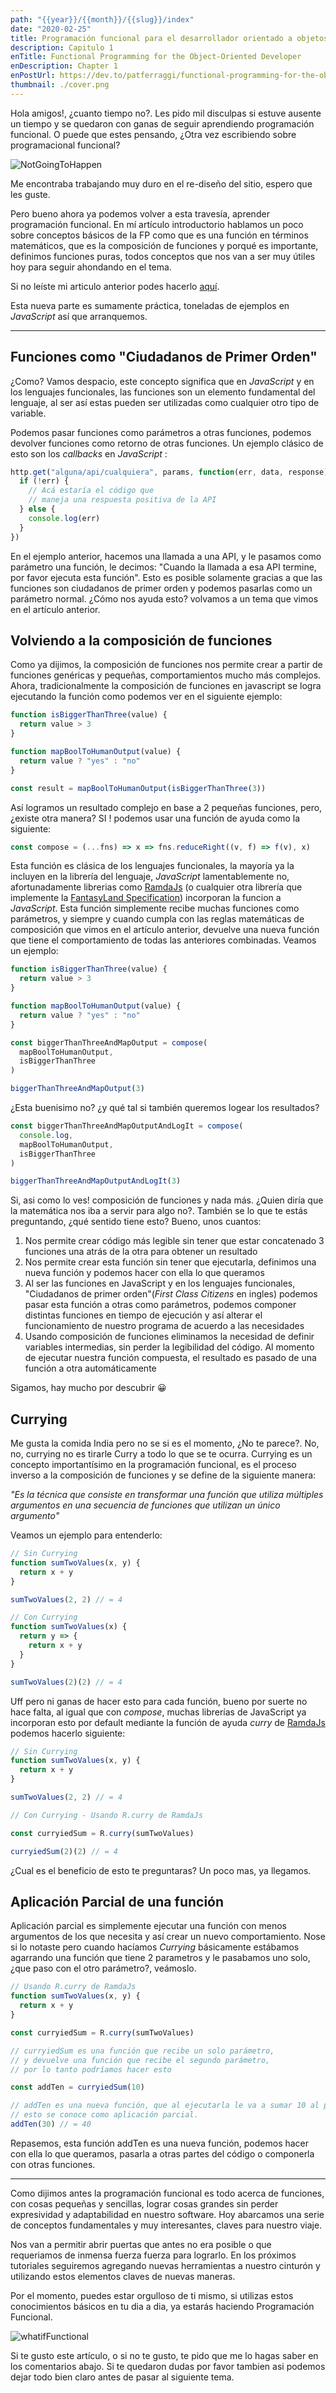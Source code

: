 ```yaml
---
path: "{{year}}/{{month}}/{{slug}}/index"
date: "2020-02-25"
title: Programación funcional para el desarrollador orientado a objetos
description: Capitulo 1
enTitle: Functional Programming for the Object-Oriented Developer
enDescription: Chapter 1
enPostUrl: https://dev.to/patferraggi/functional-programming-for-the-object-oriented-developer-g45
thumbnail: ./cover.png
---
```


Hola amigos!, ¿cuanto tiempo no?. Les pido mil disculpas si estuve ausente un tiempo y se quedaron con ganas de seguir aprendiendo programación funcional. O puede que estes pensando, ¿Otra vez escribiendo sobre programacional funcional?

![NotGoingToHappen](./not_going_to_happen.jpg)

Me encontraba trabajando muy duro en el re-diseño del sitio, espero que les guste.

Pero bueno ahora ya podemos volver a esta travesía, aprender programación funcional. En mí artículo introductorio hablamos un poco sobre conceptos básicos de la FP como que es una función en términos matemáticos,
que es la composición de funciones y porqué es importante, definimos funciones puras, todos conceptos que nos van a ser muy útiles hoy para seguir ahondando en el tema.

Si no leíste mi articulo anterior podes hacerlo [aquí](https://www.patferraggi.dev/blog/2020/jan/programacion-funcional-para-oop/).

Esta nueva parte es sumamente práctica, toneladas de ejemplos en _JavaScript_ así que arranquemos.

---

## Funciones como "Ciudadanos de Primer Orden"

¿Como? Vamos despacio, este concepto significa que en _JavaScript_ y en los lenguajes funcionales, las funciones son un elemento fundamental del lenguaje, al ser así estas pueden ser utilizadas como cualquier otro tipo de variable.

Podemos pasar funciones como parámetros a otras funciones, podemos devolver funciones como retorno de otras funciones. Un ejemplo clásico de esto son los _callbacks_ en _JavaScript_ :

```javascript
http.get("alguna/api/cualquiera", params, function(err, data, response) {
  if (!err) {
    // Acá estaría el código que
    // maneja una respuesta positiva de la API
  } else {
    console.log(err)
  }
})
```

En el ejemplo anterior, hacemos una llamada a una API, y le pasamos como parámetro una función, le decimos: "Cuando la llamada a esa API termine, por favor ejecuta esta función". Esto es posible solamente gracias a que las funciones son ciudadanos de primer orden y podemos pasarlas como un parámetro normal. ¿Cómo nos ayuda esto? volvamos a un tema que vimos en el artículo anterior.

## Volviendo a la composición de funciones

Como ya dijimos, la composición de funciones nos permite crear a partir de funciones genéricas y pequeñas, comportamientos mucho más complejos.  
Ahora, tradicionalmente la composición de funciones en javascript se logra ejecutando la función como podemos ver en el siguiente ejemplo:

```javascript
function isBiggerThanThree(value) {
  return value > 3
}

function mapBoolToHumanOutput(value) {
  return value ? "yes" : "no"
}

const result = mapBoolToHumanOutput(isBiggerThanThree(3))
```

Así logramos un resultado complejo en base a 2 pequeñas funciones, pero, ¿existe otra manera? SI ! podemos usar una función de ayuda como la siguiente:

```javascript
const compose = (...fns) => x => fns.reduceRight((v, f) => f(v), x)
```

Esta función es clásica de los lenguajes funcionales, la mayoría ya la incluyen en la librería del lenguaje, _JavaScript_ lamentablemente no, afortunadamente librerias como [RamdaJs](https://ramdajs.com/docs/#compose) (o cualquier otra librería que implemente la [FantasyLand Specification](https://github.com/fantasyland/fantasy-land)) incorporan la funcion a _JavaScript_.
Esta función simplemente recibe muchas funciones como parámetros, y siempre y cuando cumpla con las reglas matemáticas de composición que vimos en el artículo anterior, devuelve una nueva función que tiene el comportamiento de todas las anteriores combinadas. Veamos un ejemplo:

```javascript
function isBiggerThanThree(value) {
  return value > 3
}

function mapBoolToHumanOutput(value) {
  return value ? "yes" : "no"
}

const biggerThanThreeAndMapOutput = compose(
  mapBoolToHumanOutput,
  isBiggerThanThree
)

biggerThanThreeAndMapOutput(3)
```

¿Esta buenisimo no? ¿y qué tal si también queremos logear los resultados?

```javascript
const biggerThanThreeAndMapOutputAndLogIt = compose(
  console.log,
  mapBoolToHumanOutput,
  isBiggerThanThree
)

biggerThanThreeAndMapOutputAndLogIt(3)
```

Si, asi como lo ves! composición de funciones y nada más. ¿Quien diría que la matemática nos iba a servir para algo no?.
También se lo que te estás preguntando, ¿qué sentido tiene esto? Bueno, unos cuantos:

1. Nos permite crear código más legible sin tener que estar concatenado 3 funciones una atrás de la otra para obtener un resultado
2. Nos permite crear esta función sin tener que ejecutarla, definimos una nueva función y podemos hacer con ella lo que queramos
3. Al ser las funciones en JavaScript y en los lenguajes funcionales, "Ciudadanos de primer orden"(_First Class Citizens_ en ingles) podemos pasar esta función a otras como parámetros,
   podemos componer distintas funciones en tiempo de ejecución y así alterar el funcionamiento de nuestro programa de acuerdo a las necesidades
4. Usando composición de funciones eliminamos la necesidad de definir variables intermedias, sin perder la legibilidad del código. Al momento de ejecutar nuestra función compuesta, el resultado es pasado de una función a otra automáticamente

Sigamos, hay mucho por descubrir &#128512;

## Currying

Me gusta la comida India pero no se si es el momento, ¿No te parece?. No, no, currying no es tirarle Curry a todo lo que se te ocurra.
Currying es un concepto importantísimo en la programación funcional, es el proceso inverso a la composición de funciones y se define de la siguiente manera:

_"Es la técnica que consiste en transformar una función que utiliza múltiples argumentos en una secuencia de funciones que utilizan un único argumento"_

Veamos un ejemplo para entenderlo:

```javascript
// Sin Currying
function sumTwoValues(x, y) {
  return x + y
}

sumTwoValues(2, 2) // = 4

// Con Currying
function sumTwoValues(x) {
  return y => {
    return x + y
  }
}

sumTwoValues(2)(2) // = 4
```

Uff pero ni ganas de hacer esto para cada función, bueno por suerte no hace falta, al igual que con _compose_, muchas librerías de JavaScript ya incorporan esto por default mediante la función de ayuda _curry_ de [RamdaJs](https://ramdajs.com/docs/#curry) podemos hacerlo siguiente:

```javascript
// Sin Currying
function sumTwoValues(x, y) {
  return x + y
}

sumTwoValues(2, 2) // = 4

// Con Currying - Usando R.curry de RamdaJs

const curryiedSum = R.curry(sumTwoValues)

curryiedSum(2)(2) // = 4
```

¿Cual es el beneficio de esto te preguntaras? Un poco mas, ya llegamos.

## Aplicación Parcial de una función

Aplicación parcial es simplemente ejecutar una función con menos argumentos de los que necesita y así crear un nuevo comportamiento. Nose si lo notaste pero cuando hacíamos _Currying_ básicamente estábamos agarrando una función que tiene 2 parametros y le pasabamos uno solo, ¿que paso con el otro parámetro?, veámoslo.

```javascript
// Usando R.curry de RamdaJs
function sumTwoValues(x, y) {
  return x + y
}

const curryiedSum = R.curry(sumTwoValues)

// curryiedSum es una función que recibe un solo parámetro,
// y devuelve una función que recibe el segundo parámetro,
// por lo tanto podríamos hacer esto

const addTen = curryiedSum(10)

// addTen es una nueva función, que al ejecutarla le va a sumar 10 al parámetro que nosotros elijamos.
// esto se conoce como aplicación parcial.
addTen(30) // = 40
```

Repasemos, esta función addTen es una nueva función, podemos hacer con ella lo que queramos, pasarla a otras partes del código o componerla con otras funciones.

---

Como dijimos antes la programación funcional es todo acerca de funciones, con cosas pequeñas y sencillas, lograr cosas grandes sin perder expresividad y adaptabilidad en nuestro software.
Hoy abarcamos una serie de conceptos fundamentales y muy interesantes, claves para nuestro viaje.

Nos van a permitir abrir puertas que antes no era posible o que requeriamos de inmensa fuerza fuerza para lograrlo.
En los próximos tutoriales seguiremos agregando nuevas herramientas a nuestro cinturón y utilizando estos elementos claves de nuevas maneras.

Por el momento, puedes estar orgulloso de ti mismo, si utilizas estos conocimientos básicos en tu dia a dia, ya estarás haciendo Programación Funcional.

![whatifFunctional](./what_if_functional.jpg)

Si te gusto este artículo, o si no te gusto, te pido que me lo hagas saber en los comentarios abajo. Si te quedaron dudas por favor tambien asi podemos dejar todo bien claro antes de pasar al siguiente tema.
